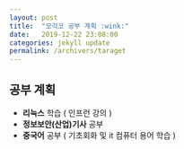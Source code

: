 ```yaml
---
layout: post
title:  "모각코 공부 계획 :wink:"
date:   2019-12-22 23:08:00
categories: jekyll update
permalink: /archivers/taraget
---
```


## 공부 계획 ##

* **리눅스** 학습 ( 인프런 강의 )
* **정보보안(산업)기사** 공부
* **중국어** 공부 ( 기초회화 및 it 컴퓨터 용어 학습 )





